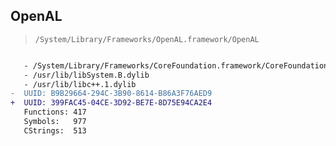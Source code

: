 ## OpenAL

> `/System/Library/Frameworks/OpenAL.framework/OpenAL`

```diff

   - /System/Library/Frameworks/CoreFoundation.framework/CoreFoundation
   - /usr/lib/libSystem.B.dylib
   - /usr/lib/libc++.1.dylib
-  UUID: B9B29664-294C-3B90-8614-B86A3F76AED9
+  UUID: 399FAC45-04CE-3D92-BE7E-8D75E94CA2E4
   Functions: 417
   Symbols:   977
   CStrings:  513

```
